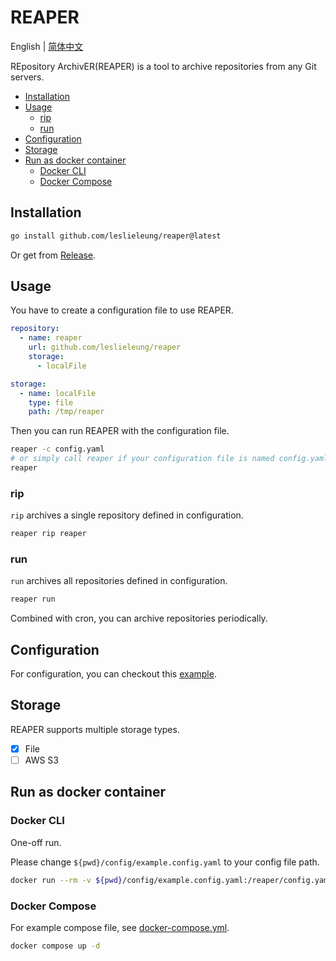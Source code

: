 # REAPER

English | [简体中文](README_zh.md)

REpository ArchivER(REAPER) is a tool to archive repositories from any Git servers.

- [Installation](#installation)
- [Usage](#usage)
  - [rip](#rip)
  - [run](#run)
- [Configuration](#configuration)
- [Storage](#storage)
- [Run as docker container](#run-as-docker-container)
  - [Docker CLI](#docker-cli)
  - [Docker Compose](#docker-compose)

## Installation

```bash
go install github.com/leslieleung/reaper@latest
```

Or get from [Release](https://github.com/LeslieLeung/reaper/releases).

## Usage

You have to create a configuration file to use REAPER.

```yaml
repository:
  - name: reaper
    url: github.com/leslieleung/reaper
    storage:
      - localFile

storage:
  - name: localFile
    type: file
    path: /tmp/reaper
```

Then you can run REAPER with the configuration file.

```bash
reaper -c config.yaml
# or simply call reaper if your configuration file is named config.yaml
reaper
```

### rip

`rip` archives a single repository defined in configuration.

```bash
reaper rip reaper
```

### run

`run` archives all repositories defined in configuration.

```bash
reaper run
```

Combined with cron, you can archive repositories periodically.

## Configuration

For configuration, you can checkout this [example](config/example.config.yaml).

## Storage

REAPER supports multiple storage types.

- [x] File
- [ ] AWS S3

## Run as docker container

### Docker CLI

One-off run. 

Please change `${pwd}/config/example.config.yaml` to your config file path.

```bash
docker run --rm -v ${pwd}/config/example.config.yaml:/reaper/config.yaml leslieleung/reaper:latest run
```

### Docker Compose

For example compose file, see [docker-compose.yml](docker-compose.yml).

```bash
docker compose up -d
```